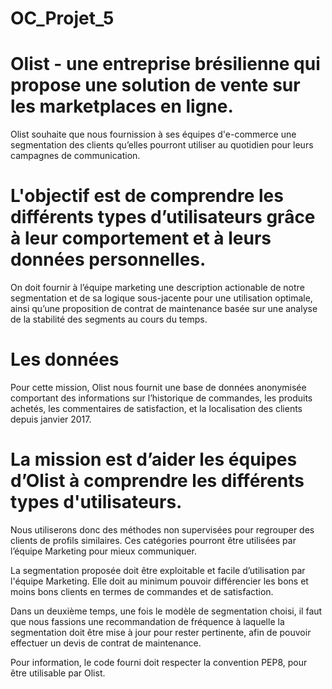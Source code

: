 # OC_Projet_5

# Olist - une entreprise brésilienne qui propose une solution de vente sur les marketplaces en ligne.

Olist souhaite que nous fournission à ses équipes d'e-commerce une segmentation des clients qu’elles pourront utiliser au quotidien pour leurs campagnes de communication.

# L'objectif est de comprendre les différents types d’utilisateurs grâce à leur comportement et à leurs données personnelles.

On doit fournir à l’équipe marketing une description actionable de notre segmentation et de sa logique sous-jacente pour une utilisation optimale, ainsi qu’une proposition de contrat de maintenance basée sur une analyse de la stabilité des segments au cours du temps.

# Les données
Pour cette mission, Olist nous fournit une base de données anonymisée comportant des informations sur l’historique de commandes, les produits achetés, les commentaires de satisfaction, et la localisation des clients depuis janvier 2017.

# La mission est d’aider les équipes d’Olist à comprendre les différents types d'utilisateurs. 
Nous utiliserons donc des méthodes non supervisées pour regrouper des clients de profils similaires. Ces catégories pourront être utilisées par l’équipe Marketing pour mieux communiquer.

La segmentation proposée doit être exploitable et facile d’utilisation par  l'équipe Marketing. Elle doit au minimum pouvoir différencier les bons et moins bons clients en termes de commandes et de satisfaction. 

Dans un deuxième temps, une fois le modèle de segmentation choisi, il faut  que nous  fassions une recommandation de fréquence à laquelle la segmentation doit être mise à jour pour rester pertinente, afin de pouvoir effectuer un devis de contrat de maintenance.

Pour information, le code fourni doit respecter la convention PEP8, pour être utilisable par Olist.
